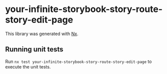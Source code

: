 # your-infinite-storybook-story-route-story-edit-page

This library was generated with [Nx](https://nx.dev).

## Running unit tests

Run `nx test your-infinite-storybook-story-route-story-edit-page` to execute the unit tests.
